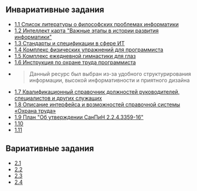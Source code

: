 ## Инвариативные задания
* [1.1 Список литературы о философских проблемах информатики](1.1.docx)
* [1.2 Интеллект карта "Важные этапы в истории развития информатики"](1.2.png)
* [1.3 Стандарты и спецификации в сфере ИТ](1.3.docx)
* [1.4 Комплекс физических упражнений для программиста](1.4.docx)
* [1.5 Комплекс ежедневной гимнастики для глаз](1.5.docx)
* [1.6 Инструкция по охране труда программиста](http://sysot.ru/%D0%B8%D0%BD%D1%81%D1%82%D1%80%D1%83%D0%BA%D1%86%D0%B8%D1%8F-%D0%BF%D0%BE-%D0%BE%D1%85%D1%80%D0%B0%D0%BD%D0%B5-%D1%82%D1%80%D1%83%D0%B4%D0%B0-%D0%B4%D0%BB%D1%8F-%D0%BF%D1%80%D0%BE%D0%B3%D1%80%D0%B0/)
* >Данный ресурс был выбран из-за удобного структурирования информации, высокой информативности и приятного дизайна 
* [1.7 Квалификационный справочник должностей руководителей, специалистов и других служащих](http://docs.cntd.ru/document/58839553)
* [1.8 Описание интерфейса и возможностей справочной системы «Охрана труда»](1.8.docx)
* [1.9 План "Об утверждении СанПиН 2.2.4.3359-16"](1.9.docx)
* [1.10]()
* [1.11]()
## Вариативные задания
* [2.1]()
* [2.2]()
* [2.3]()
* [2.4]()

<!--Егоров Сергей Андреевич ИВТ 1-1-->


